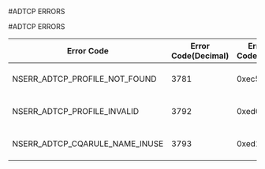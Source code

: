 #ADTCP ERRORS

#ADTCP ERRORS



<table><thead><tr><th>Error Code</th><th>Error Code(Decimal)</th><th>Error Code(Hex)</th><th>Error Message</th></tr></thead><tbody><tr><td>NSERR_ADTCP_PROFILE_NOT_FOUND</td><td>3781</td><td>0xec5</td><td>AdaptiveTCP profile not found</td></tr><tr><td>NSERR_ADTCP_PROFILE_INVALID</td><td>3792</td><td>0xed0</td><td>Invalid AdaptiveTCP profile</td></tr><tr><td>NSERR_ADTCP_CQARULE_NAME_INUSE</td><td>3793</td><td>0xed1</td><td>Rule name already in use</td></tr></tbody></table>
